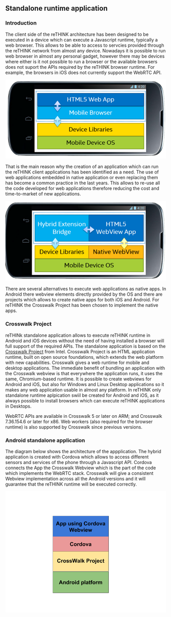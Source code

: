 Standalone runtime application
------------------------------

### Introduction

The client side of the reTHINK architecture has been designed to be executed in a device which can execute a Javascript runtime, typically a web browser. This allows to be able to access to servcies provided through the reTHINK network from almost any device. Nowadays it is possible to run web browser in almost any personal gadget, however there may be devices where either is it not possible to run a browser or the available browsers does not suport the APIs required by the reTHINK browser runtime. For example, the browsers in iOS does not currently support the WebRTC API.

![Web App executed in browser](html5WebApphybris.png)

That is the main reason why the creation of an application which can run the reTHINK client applications has been identified as a need. The use of web applications embedded in native application or even replacing them has become a common practice in the last years. This allows to re-use all the code developed for web applications therefore reducing the cost and time-to-market of new applications.

![Hybrid App](hybridApp.png)

There are several alternatives to execute web applications as native apps. In Android there webview elements directly provided by the OS and there are projects which allows to create native apps for both iOS and Android. For reTHINK the Crosswalk Project has been chosen to implement the native apps.

### Crosswalk Project

reTHINk standalone application allows to execute reTHINK runtime in Android and iOS devices without the need of having installed a browser will full support of the required APIs. The standalone application is based on the [Crosswalk Project](https://crosswalk-project.org/) from Intel. Crosswalk Project is an HTML application runtime, built on open source foundations, which extends the web platform with new capabilities. Crosswalk gives a web runtime for mobile and desktop applications. The immediate benefit of bundling an application with the Crosswalk webview is that everywhere the application runs, it uses the same, Chromium-based runtime. It is possible to create webviews for Android and iOS, but also for Windows and Linux Desktop applications so it makes any web application usable in almost any platform. In reTHINK only standalone runtime aplpication swiil be created for Android and iOS, as it always possible to install browsers which can execute reTHINK applications in Desktops.

WebRTC APIs are available in Crosswalk 5 or later on ARM; and Crosswalk 7.36.154.6 or later for x86. Web workers (also required for the browser runtime) is also supported by Crosswalk since previous versions.

### Android standalone application

The diagram below shows the architecture of the appplication. The hybrid application is created with Cordova which allows to access different sensors and services of the phone through a Javascript API. Cordova connects the App the Crosswalk Webview which is the part of the code which implements the WebRTC stack. Crosswalk will give a consistent Webview implementation across all the Android versions and it will guarantee that the reTHINK runtime will be executed correctly.

![Standalone Android App](MobileAppAndroidDiagram.png)
<!--
### Building the reTHINK Android application

#### Installing prerequisites

**openjdk-7:**

<code>sudo apt-get install openjdk-7-jdk</code>

**ant:**

<code>sudo apt-get install ant</code>

**android sdk:**

<code>cd /opt/</code>

<code>curl -O http://dl.google.com/android/android-sdk_r22.6.2-linux.tgz</code>

<code>./android-sdk-linux/tools./android</code>

This last command will install the default list of packages. This process may take quite a while.

#### Building the application

It is necessary to indicate the public URL of the Web App which is going to be loaded in the hybrid App. In next releases it may be possible to load the HTML5/CSS/JS files in the own App.

<code>make RETHINKWEBAPPURI="http://..."</code>

<code>source build.env</code>

<code>make </code>

#### Build the standalone application with Eclipse

It is also possible to build the standalone application using Eclipse. The general steps to build the application are included below:

1.	Launch eclipse
2.	Import xwalk-core-library project (3rdparty/xwalk_core_library/)
3.	Import Cordova project (3rdparty/crosswalk-cordova-android/framework/)
4.	Import standalone-ios project
5.	Set the URL of the web application using reTHINK framework to be executed in the runtime application.
6.	Build standalon-ios project as an Android application

### iOS standalone application

In iOS the architecture is slightly different from the Android architecture. Cordova is also use to build the application but the WebRTC stack will be provided by the eface2face plugin which includes a complete WebRTC library. In the Android App this is provided by Crosswalk. In iOS a complete simulation of the official WebRTC stack is provided by [!cordova-plugin-iosrtc](https://github.com/eface2face/cordova-plugin-iosrtc). It implementes the official [!WebRTC W3C API](https://www.w3.org/TR/webrtc/) and includes a compiled library with all the WebRTC code. The rest of the Javascript APIs that are required to execute the reTHINK runtime will be provided by Cordova.

![Standalone iOS App](MobileAppiOSDiagram.png)

#### Building reTHINK iOS standalone application

##### Requirements

1.	OSX with XCode 5.
2.	A valid Apple ID must be used (load associated certificates and profiles).

##### Build process

1.	It is necessary to clone ios-rethink-standalone repository (this repository has not been yet created at the time of this writing) .
2.	Open application project with XCode: sippo-ios/app/Sippo.xcodeproj.
3.	Set the target location: change default values defined at Root.plist file (Settings.bundle->Root.plist in XCode project explorer).
4.	Build application.
-->
